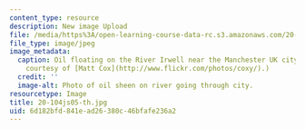```yaml
---
content_type: resource
description: New image Upload
file: /media/https%3A/open-learning-course-data-rc.s3.amazonaws.com/20-104j-chemicals-in-the-environment-toxicology-and-public-health-be-104j-spring-2005/6d182bfd841ead26380c46bfafe236a2_20-104js05-th.jpg
file_type: image/jpeg
image_metadata:
  caption: Oil floating on the River Irwell near the Manchester UK city center. (Photo
    courtesy of [Matt Cox](http://www.flickr.com/photos/coxy/).)
  credit: ''
  image-alt: Photo of oil sheen on river going through city.
resourcetype: Image
title: 20-104js05-th.jpg
uid: 6d182bfd-841e-ad26-380c-46bfafe236a2
---
```

